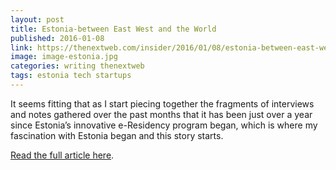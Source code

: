 ```yaml
---
layout: post
title: Estonia-between East West and the World
published: 2016-01-08
link: https://thenextweb.com/insider/2016/01/08/estonia-between-east-west-and-the-world/
image: image-estonia.jpg
categories: writing thenextweb
tags: estonia tech startups
---
```


It seems fitting that as I start piecing together the fragments of interviews and notes gathered over the past months that it has been just over a year since Estonia’s innovative e-Residency program began, which is where my fascination with Estonia began and this story starts.

[Read the full article here](https://thenextweb.com/insider/2016/01/08/estonia-between-east-west-and-the-world/).
